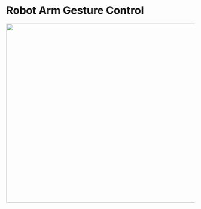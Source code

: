 # Robot Arm Gesture Control


<img src="https://github.com/murtazahassan/Robot-Arm-Gesture-Control/blob/master/Images/4.PNG" width="640" height="480" /> 
